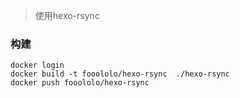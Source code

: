 > 使用hexo-rsync

### 构建
```shell
docker login 
docker build -t fooololo/hexo-rsync  ./hexo-rsync
docker push fooololo/hexo-rsync
```

